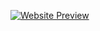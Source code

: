 [![Website Preview](https://github.com/user-attachments/assets/e69a38d8-a23f-4805-9fe0-93a8e7f52d79)](https://balajithiyagu2003.github.io/my-portfolio/)

